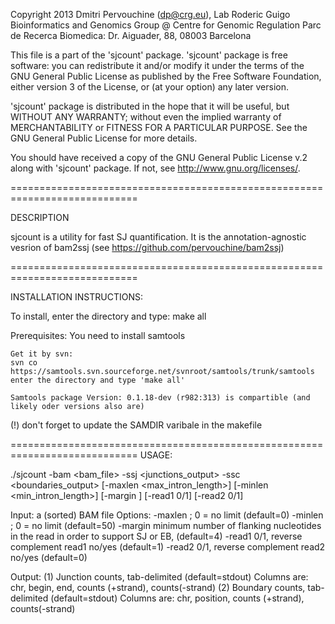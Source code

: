 Copyright 2013 Dmitri Pervouchine (dp@crg.eu), Lab Roderic Guigo
Bioinformatics and Genomics Group @ Centre for Genomic Regulation
Parc de Recerca Biomedica: Dr. Aiguader, 88, 08003 Barcelona

This file is a part of the 'sjcount' package. 
'sjcount' package is free software: you can redistribute it and/or modify
it under the terms of the GNU General Public License as published by
the Free Software Foundation, either version 3 of the License, or
(at your option) any later version.

'sjcount' package is distributed in the hope that it will be useful,
but WITHOUT ANY WARRANTY; without even the implied warranty of
MERCHANTABILITY or FITNESS FOR A PARTICULAR PURPOSE.  See the
GNU General Public License for more details.

You should have received a copy of the GNU General Public License v.2
along with 'sjcount' package.  If not, see <http://www.gnu.org/licenses/>.

============================================================================

DESCRIPTION

sjcount is a utility for fast SJ quantification. It is the annotation-agnostic 
vesrion of bam2ssj (see https://github.com/pervouchine/bam2ssj)

============================================================================

INSTALLATION INSTRUCTIONS:

To install, enter the directory and type:
make all

Prerequisites:
	You need to install samtools

	Get it by svn:
	svn co https://samtools.svn.sourceforge.net/svnroot/samtools/trunk/samtools
	enter the directory and type 'make all'

	Samtools package Version: 0.1.18-dev (r982:313) is compartible (and likely oder versions also are)

(!)	don't forget to update the SAMDIR varibale in the makefile

============================================================================
USAGE: 

./sjcount -bam <bam_file> -ssj <junctions_output> -ssc <boundaries_output> [-maxlen <max_intron_length>] [-minlen <min_intron_length>] [-margin <length>] [-read1 0/1] [-read2 0/1]

Input:   a (sorted) BAM file
Options:
	-maxlen <upper limit on intron length>; 0 = no limit (default=0)
	-minlen <lower limit on intron length>; 0 = no limit (default=50)
	-margin <length> minimum number of flanking nucleotides in the read in order to support SJ or EB, (default=4)
	-read1 0/1, reverse complement read1 no/yes (default=1)
	-read2 0/1, reverse complement read2 no/yes (default=0)

Output: (1) Junction counts, tab-delimited  (default=stdout)
	Columns are: chr, begin, end, counts (+strand), counts(-strand)
	(2) Boundary counts, tab-delimited  (default=stdout)
	Columns are: chr, position, counts (+strand), counts(-strand)

